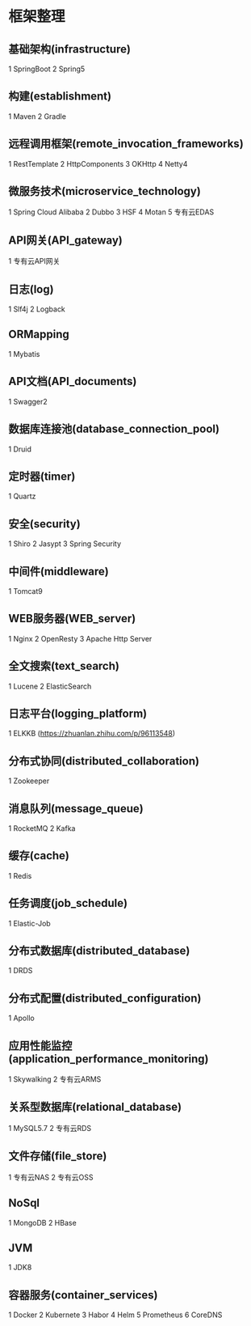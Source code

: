 # 框架整理 

## 基础架构(infrastructure)
1 SpringBoot
2 Spring5

## 构建(establishment)
1 Maven
2 Gradle

## 远程调用框架(remote_invocation_frameworks)
1 RestTemplate
2 HttpComponents
3 OKHttp
4 Netty4

## 微服务技术(microservice_technology)
1 Spring Cloud Alibaba
2 Dubbo
3 HSF
4 Motan
5 专有云EDAS

## API网关(API_gateway)
1 专有云API网关

## 日志(log)
1 Slf4j
2 Logback

## ORMapping
1 Mybatis

## API文档(API_documents)
1 Swagger2

## 数据库连接池(database_connection_pool)
1 Druid

## 定时器(timer)
1 Quartz

## 安全(security)
1 Shiro
2 Jasypt
3 Spring Security

## 中间件(middleware)
1 Tomcat9

## WEB服务器(WEB_server)
1 Nginx
2 OpenResty
3 Apache Http Server

## 全文搜索(text_search)
1 Lucene
2 ElasticSearch

## 日志平台(logging_platform)
1 ELKKB
(https://zhuanlan.zhihu.com/p/96113548) 

## 分布式协同(distributed_collaboration)
1 Zookeeper

## 消息队列(message_queue)
1 RocketMQ
2 Kafka

## 缓存(cache)
1 Redis

## 任务调度(job_schedule)
1 Elastic-Job

## 分布式数据库(distributed_database)
1 DRDS

## 分布式配置(distributed_configuration)
1 Apollo

## 应用性能监控(application_performance_monitoring)
1 Skywalking
2 专有云ARMS

## 关系型数据库(relational_database)
1 MySQL5.7
2 专有云RDS

## 文件存储(file_store)
1 专有云NAS
2 专有云OSS

## NoSql
1 MongoDB
2 HBase

## JVM
1 JDK8

## 容器服务(container_services)
1 Docker
2 Kubernete
3 Habor
4 Helm
5 Prometheus
6 CoreDNS



